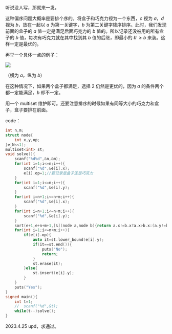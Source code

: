 听说没人写，那就来一发。

这种偏序问题大概率是要排个序的。将盒子和巧克力视为一个东西，$c$ 视为 $a$，$d$ 视为 $b$，放在一起以 $a$ 为第一关键字，$b$ 为第二关键字降序排序。此时，我们发现前面的盒子的 $a$ 值一定是满足后面巧克力的 $b$ 值的。所以记录还没被用的所有盒子的 $b$ 值，每次有巧克力就在其中找到其 $b$ 值的后继，即最小的 $b'\geq b$ 来装。这样一定是最优的。

再举一个具体一点的例子：

![](https://i.328888.xyz/2023/03/18/MUw2t.png)

（横为 $a$，纵为 $b$）

在这种情况下，如果两个盒子都满足，选择 $2$ 仍然是更优的，因为 $a$ 的条件两个都一定能满足，$b$ 却不一定。

用一个 multiset 维护即可。还要注意排序的时候如果有同等大小的巧克力和盒子，盒子要排在前面。

code：


```cpp
int n,m;
struct node{
	int x,y,op;
}e[N<<1];
multiset<int> st;
void solve(){
	scanf("%d%d",&n,&m);
	for(int i=1;i<=n;i++){
		scanf("%d",&e[i].x);
		e[i].op=1;//要记录是盒子还是巧克力
	}
	for(int i=1;i<=n;i++){
		scanf("%d",&e[i].y);
	}
	for(int i=n+1;i<=n+m;i++){
		scanf("%d",&e[i].x);
	}
	for(int i=n+1;i<=n+m;i++){
		scanf("%d",&e[i].y);
	}
	sort(e+1,e+n+m+1,[&](node a,node b){return a.x!=b.x?a.x>b.x:(a.y!=b.y?a.y>b.y:a.op<b.op);});
	for(int i=1;i<=n+m;i++){
		if(e[i].op){
			auto it=st.lower_bound(e[i].y);
			if(it==st.end()){
				puts("No");
				return;
			}
			st.erase(it);
		}else{
			st.insert(e[i].y);
		}
	}
	puts("Yes");
}
signed main(){
	int t=1;
	//	scanf("%d",&t);
	while(t--)solve();
}
```

2023.4.25 upd，求通过。